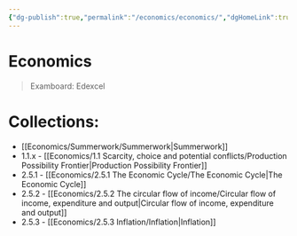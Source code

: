 ```yaml
---
{"dg-publish":true,"permalink":"/economics/economics/","dgHomeLink":true,"dgPassFrontmatter":false}
---
```


# Economics
> Examboard: Edexcel

# Collections:
- [[Economics/Summerwork/Summerwork|Summerwork]]
- 1.1.x - [[Economics/1.1 Scarcity, choice and potential conflicts/Production Possibility Frontier|Production Possibility Frontier]]
- 2.5.1 - [[Economics/2.5.1 The Economic Cycle/The Economic Cycle|The Economic Cycle]]
- 2.5.2 - [[Economics/2.5.2 The circular flow of income/Circular flow of income, expenditure and output|Circular flow of income, expenditure and output]]
- 2.5.3 - [[Economics/2.5.3 Inflation/Inflation|Inflation]]